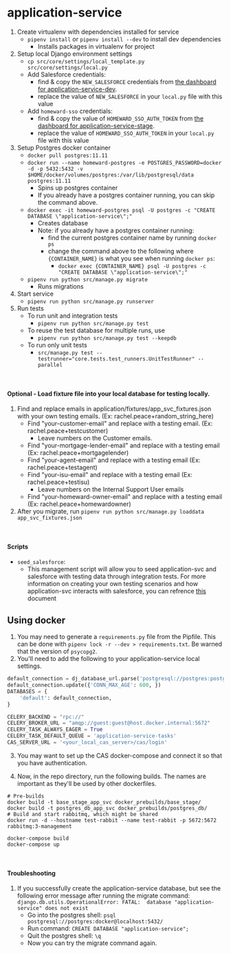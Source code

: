 # application-service

1. Create virtualenv with dependencies installed for service
    -  `pipenv install` or `pipenv install --dev` to install dev dependencies
        - Installs packages in virtualenv for project
2. Setup local Django environment settings
    - `cp src/core/settings/local_template.py src/core/settings/local.py`
    - Add Salesforce credentials:
      - find & copy the `NEW_SALESFORCE` credentials from [the dashboard for application-service-dev](https://dashboard.heroku.com/apps/application-service-dev/settings).
      - replace the value of `NEW_SALESFORCE` in your `local.py` file with this value
    - Add `homeward-sso` credentials:
      - find & copy the value of `HOMEWARD_SSO_AUTH_TOKEN` from [the dashboard for application-service-stage](https://dashboard.heroku.com/apps/application-service-stage/settings).
      - replace the value of `HOMEWARD_SSO_AUTH_TOKEN` in your `local.py` file with this value
3. Setup Postgres docker container
    - `docker pull postgres:11.11`
    - `docker run --name homeward-postgres -e POSTGRES_PASSWORD=docker -d -p 5432:5432 -v $HOME/docker/volumes/postgres:/var/lib/postgresql/data postgres:11.11`
        - Spins up postgres container
        - If you already have a postgres container running, you can skip the command above.
    - `docker exec -it homeward-postgres psql -U postgres -c "CREATE DATABASE \"application-service\";"`
        - Creates database 
        - Note: if you already have a postgres container running:
          - find the current postgres container name by running `docker ps`
          - change the command above to the following where `{CONTAINER_NAME}` is what you see when running `docker ps`:
            - `docker exec {CONTAINER_NAME} psql -U postgres -c "CREATE DATABASE \"application-service\";"`
    - `pipenv run python src/manage.py migrate`
        - Runs migrations
4. Start service
    - `pipenv run python src/manage.py runserver`
5. Run tests
    - To run unit and integration tests 
      - `pipenv run python src/manage.py test`
    - To reuse the test database for multiple runs, use 
      - `pipenv run python src/manage.py test --keepdb`
    - To run only unit tests
      - `src/manage.py test --testrunner="core.tests.test_runners.UnitTestRunner" --parallel`
    
<br>

#### Optional - Load fixture file into your local database for testing locally.
1. Find and replace emails in application/fixtures/app_svc_fixtures.json with your own testing emails. (Ex: rachel.peace+random_string_here)
   - Find "your-customer-email" and replace with a testing email. (Ex: rachel.peace+testcustomer)
      - Leave numbers on the Customer emails.
   - Find "your-mortgage-lender-email" and replace with a testing email (Ex: rachel.peace+mortgagelender)
   - Find "your-agent-email" and replace with a testing email (Ex: rachel.peace+testagent)
   - Find "your-isu-email" and replace with a testing email (Ex: rachel.peace+testisu)
      - Leave numbers on the Internal Support User emails
   - Find "your-homeward-owner-email" and replace with a testing email (Ex: rachel.peace+homewardowner)
2. After you migrate, run `pipenv run python src/manage.py loaddata app_svc_fixtures.json`

<br>

#### Scripts
  - `seed_salesforce`:
    - This management script will allow you to seed application-svc and salesforce with testing data through integration tests. For more information 
      on creating your own testing scenarios and how application-svc interacts with salesforce, you can refrence [this](https://www.notion.so/thehomewardway/Getting-Started-with-Salesforce-f360a11345454250b7ea264b41d317cc) document

## Using docker
1. You may need to generate a `requirements.py` file from the Pipfile. This can be done with `pipenv lock -r --dev > requirements.txt`. Be warned that the version of `psycopg2`.
2. You'll need to add the following to your application-service local settings.
```python
default_connection = dj_database_url.parse('postgresql://postgres:postgres@db:5432/application-service')
default_connection.update({'CONN_MAX_AGE': 600, })
DATABASES = {
    'default': default_connection,
}

CELERY_BACKEND = "rpc://"
CELERY_BROKER_URL = "amqp://guest:guest@host.docker.internal:5672"
CELERY_TASK_ALWAYS_EAGER = True
CELERY_TASK_DEFAULT_QUEUE = 'application-service-tasks'
CAS_SERVER_URL = '<your_local_cas_server>/cas/login'
```
3. You may want to set up the CAS docker-compose and connect it so that you have authentication.

4. Now, in the repo directory, run the following builds. The names are important as they'll be used by other dockerfiles.
```shell
# Pre-builds
docker build -t base_stage_app_svc docker_prebuilds/base_stage/
docker build -t postgres_db_app_svc docker_prebuilds/postgres_db/
# Build and start rabbitmq, which might be shared
docker run -d --hostname test-rabbit --name test-rabbit -p 5672:5672 rabbitmq:3-management

docker-compose build
docker-compose up
```
<br>

#### Troubleshooting
1. If you successfully create the application-service database, but see the following error message after running the migrate command:
   `django.db.utils.OperationalError: FATAL:  database "application-service" does not exist`
    - Go into the postgres shell: `psql postgresql://postgres:docker@localhost:5432/`
    - Run command: `CREATE DATABASE "application-service";`
    - Quit the postgres shell: `\q`
    - Now you can try the migrate command again.

